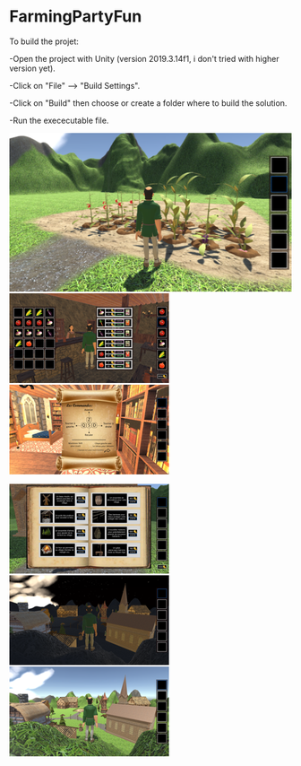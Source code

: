# FarmingPartyFun

To build the projet:

-Open the project with Unity (version 2019.3.14f1, i don't tried with higher version yet).

-Click on "File" --> "Build Settings".

-Click on "Build" then choose or create a folder where to build the solution.

-Run the exececutable file.


![Alt text](Screenshots/Screen1.png?raw=true "Optional Title")
![Alt text](Screenshots/Screen2.png?raw=true "Optional Title")
![Alt text](Screenshots/Screen3.png?raw=true "Optional Title")

![Alt text](Screenshots/Screen4.png?raw=true "Optional Title")
![Alt text](Screenshots/Screen5.png?raw=true "Optional Title")
![Alt text](Screenshots/Screen6.png?raw=true "Optional Title")
